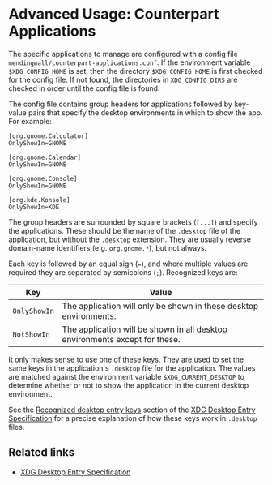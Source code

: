 # Advanced Usage: Counterpart Applications

The specific applications to manage are configured with a config file `mendingwall/counterpart-applications.conf`. If the environment variable `$XDG_CONFIG_HOME` is set, then the directory `$XDG_CONFIG_HOME` is first checked for the config file. If not found, the directories in `XDG_CONFIG_DIRS` are checked in order until the config file is found.

The config file contains group headers for applications followed by key-value pairs that specify the desktop environments in which to show the app. For example:
```
[org.gnome.Calculator]
OnlyShowIn=GNOME

[org.gnome.Calendar]
OnlyShowIn=GNOME

[org.gnome.Console]
OnlyShowIn=GNOME

[org.kde.Konsole]
OnlyShowIn=KDE
```
The group headers are surrounded by square brackets (`[...]`) and specify the applications. These should be the name of the `.desktop` file of the application, but without the `.desktop` extension. They are usually reverse domain-name identifiers (e.g. `org.gnome.*`), but not always.

Each key is followed by an equal sign (`=`), and where multiple values are required they are separated by semicolons (`;`). Recognized keys are:

| Key | Value |
| --- | ----- |
| `OnlyShowIn` | The application will only be shown in these desktop environments. |
| `NotShowIn` | The application will be shown in all desktop environments except for these. |

It only makes sense to use one of these keys. They are used to set the same keys in the application's `.desktop` file for the application. The values are matched against the environment variable `$XDG_CURRENT_DESKTOP` to determine whether or not to show the application in the current desktop environment.

See the [Recognized desktop entry keys](https://specifications.freedesktop.org/desktop-entry-spec/latest/recognized-keys.html) section of the [XDG Desktop Entry Specification](https://specifications.freedesktop.org/desktop-entry-spec/latest/) for a precise explanation of how these keys work in `.desktop` files.

## Related links

- [XDG Desktop Entry Specification](https://specifications.freedesktop.org/desktop-entry-spec/latest/)

